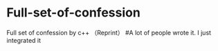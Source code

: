 # Full-set-of-confession
Full set of confession by c++ （Reprint）
#A lot of people wrote it. I just integrated it
